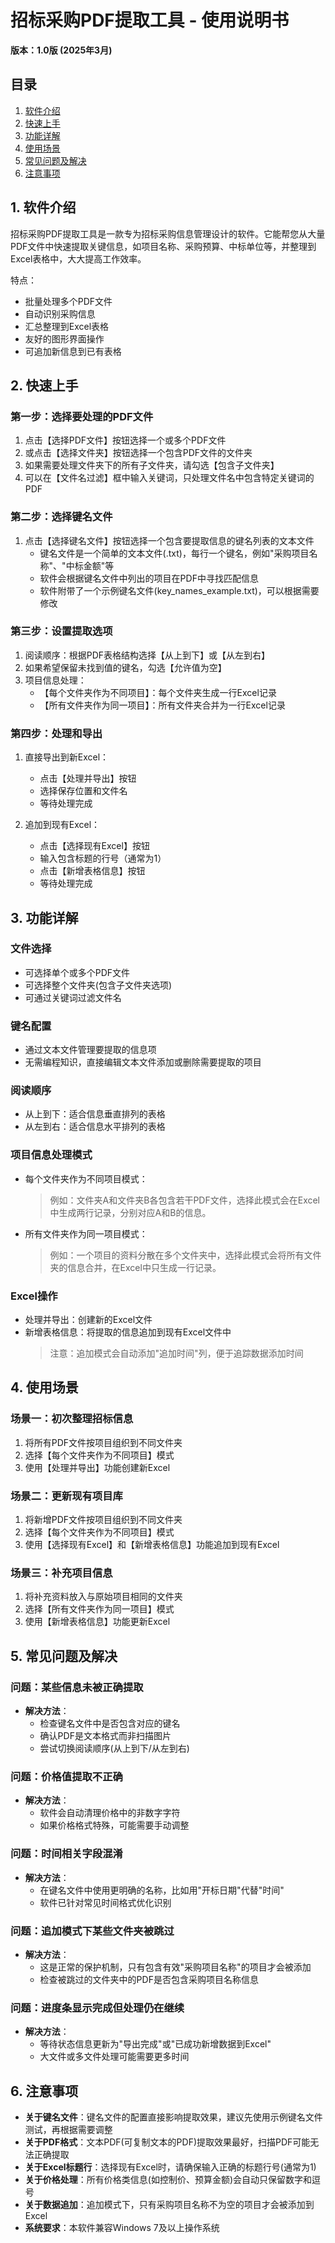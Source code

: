 # 招标采购PDF提取工具 - 使用说明书

**版本：1.0版 (2025年3月)**

## 目录

1. [软件介绍](#1-软件介绍)
2. [快速上手](#2-快速上手)
3. [功能详解](#3-功能详解)
4. [使用场景](#4-使用场景)
5. [常见问题及解决](#5-常见问题及解决)
6. [注意事项](#6-注意事项)

## 1. 软件介绍

招标采购PDF提取工具是一款专为招标采购信息管理设计的软件。它能帮您从大量PDF文件中快速提取关键信息，如项目名称、采购预算、中标单位等，并整理到Excel表格中，大大提高工作效率。

特点：
- 批量处理多个PDF文件
- 自动识别采购信息
- 汇总整理到Excel表格
- 友好的图形界面操作
- 可追加新信息到已有表格

## 2. 快速上手

### 第一步：选择要处理的PDF文件
1. 点击【选择PDF文件】按钮选择一个或多个PDF文件
2. 或点击【选择文件夹】按钮选择一个包含PDF文件的文件夹
3. 如果需要处理文件夹下的所有子文件夹，请勾选【包含子文件夹】
4. 可以在【文件名过滤】框中输入关键词，只处理文件名中包含特定关键词的PDF

### 第二步：选择键名文件
1. 点击【选择键名文件】按钮选择一个包含要提取信息的键名列表的文本文件
   - 键名文件是一个简单的文本文件(.txt)，每行一个键名，例如"采购项目名称"、"中标金额"等
   - 软件会根据键名文件中列出的项目在PDF中寻找匹配信息
   - 软件附带了一个示例键名文件(key_names_example.txt)，可以根据需要修改

### 第三步：设置提取选项
1. 阅读顺序：根据PDF表格结构选择【从上到下】或【从左到右】
2. 如果希望保留未找到值的键名，勾选【允许值为空】
3. 项目信息处理：
   - 【每个文件夹作为不同项目】：每个文件夹生成一行Excel记录
   - 【所有文件夹作为同一项目】：所有文件夹合并为一行Excel记录

### 第四步：处理和导出
1. 直接导出到新Excel：
   - 点击【处理并导出】按钮
   - 选择保存位置和文件名
   - 等待处理完成

2. 追加到现有Excel：
   - 点击【选择现有Excel】按钮
   - 输入包含标题的行号（通常为1）
   - 点击【新增表格信息】按钮
   - 等待处理完成

## 3. 功能详解

### 文件选择
- 可选择单个或多个PDF文件
- 可选择整个文件夹(包含子文件夹选项)
- 可通过关键词过滤文件名

### 键名配置
- 通过文本文件管理要提取的信息项
- 无需编程知识，直接编辑文本文件添加或删除需要提取的项目

### 阅读顺序
- 从上到下：适合信息垂直排列的表格
- 从左到右：适合信息水平排列的表格

### 项目信息处理模式
- 每个文件夹作为不同项目模式：
  > 例如：文件夹A和文件夹B各包含若干PDF文件，选择此模式会在Excel中生成两行记录，分别对应A和B的信息。

- 所有文件夹作为同一项目模式：
  > 例如：一个项目的资料分散在多个文件夹中，选择此模式会将所有文件夹的信息合并，在Excel中只生成一行记录。

### Excel操作
- 处理并导出：创建新的Excel文件
- 新增表格信息：将提取的信息追加到现有Excel文件中
  > 注意：追加模式会自动添加"追加时间"列，便于追踪数据添加时间

## 4. 使用场景

### 场景一：初次整理招标信息
1. 将所有PDF文件按项目组织到不同文件夹
2. 选择【每个文件夹作为不同项目】模式
3. 使用【处理并导出】功能创建新Excel

### 场景二：更新现有项目库
1. 将新增PDF文件按项目组织到不同文件夹
2. 选择【每个文件夹作为不同项目】模式
3. 使用【选择现有Excel】和【新增表格信息】功能追加到现有Excel

### 场景三：补充项目信息
1. 将补充资料放入与原始项目相同的文件夹
2. 选择【所有文件夹作为同一项目】模式
3. 使用【新增表格信息】功能更新Excel

## 5. 常见问题及解决

### 问题：某些信息未被正确提取
- **解决方法**：
  - 检查键名文件中是否包含对应的键名
  - 确认PDF是文本格式而非扫描图片
  - 尝试切换阅读顺序(从上到下/从左到右)

### 问题：价格值提取不正确
- **解决方法**：
  - 软件会自动清理价格中的非数字字符
  - 如果价格格式特殊，可能需要手动调整

### 问题：时间相关字段混淆
- **解决方法**：
  - 在键名文件中使用更明确的名称，比如用"开标日期"代替"时间"
  - 软件已针对常见时间格式优化识别

### 问题：追加模式下某些文件夹被跳过
- **解决方法**：
  - 这是正常的保护机制，只有包含有效"采购项目名称"的项目才会被添加
  - 检查被跳过的文件夹中的PDF是否包含采购项目名称信息

### 问题：进度条显示完成但处理仍在继续
- **解决方法**：
  - 等待状态信息更新为"导出完成"或"已成功新增数据到Excel"
  - 大文件或多文件处理可能需要更多时间

## 6. 注意事项

- **关于键名文件**：键名文件的配置直接影响提取效果，建议先使用示例键名文件测试，再根据需要调整
- **关于PDF格式**：文本PDF(可复制文本的PDF)提取效果最好，扫描PDF可能无法正确提取
- **关于Excel标题行**：选择现有Excel时，请确保输入正确的标题行号(通常为1)
- **关于价格处理**：所有价格类信息(如控制价、预算金额)会自动只保留数字和逗号
- **关于数据追加**：追加模式下，只有采购项目名称不为空的项目才会被添加到Excel
- **系统要求**：本软件兼容Windows 7及以上操作系统

